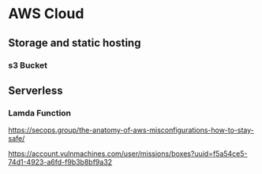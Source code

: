 # AWS Cloud


## Storage and static hosting

### s3 Bucket


## Serverless

### Lamda Function


https://secops.group/the-anatomy-of-aws-misconfigurations-how-to-stay-safe/

https://account.vulnmachines.com/user/missions/boxes?uuid=f5a54ce5-74d1-4923-a6fd-f9b3b8bf9a32